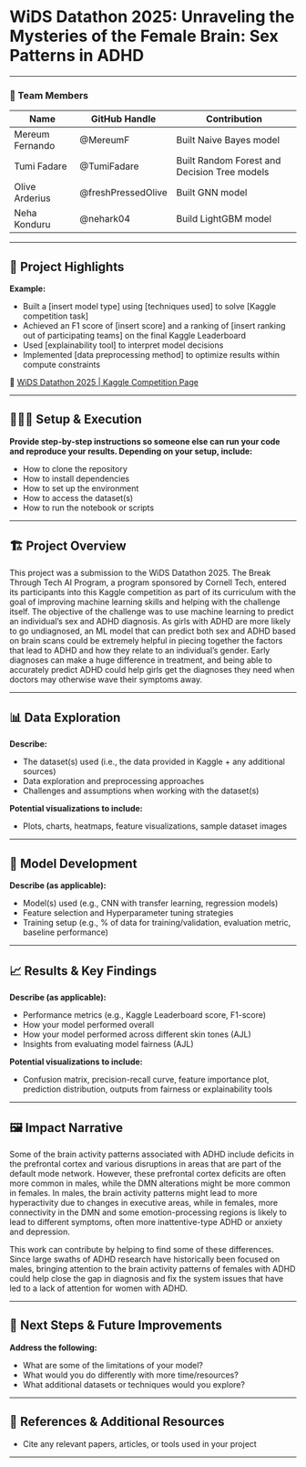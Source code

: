 # WiDS Datathon 2025: Unraveling the Mysteries of the Female Brain: Sex Patterns in ADHD

---

### **👥 Team Members**
 
 | Name | GitHub Handle | Contribution |
 | ----- | ----- | ----- |
 | Mereum Fernando | @MereumF | Built Naive Bayes model |
 | Tumi Fadare | @TumiFadare | Built Random Forest and Decision Tree models |
 | Olive Arderius | @freshPressedOlive | Built GNN model |
 | Neha Konduru | @nehark04 | Build LightGBM model |

---

## **🎯 Project Highlights**

**Example:**

* Built a \[insert model type\] using \[techniques used\] to solve \[Kaggle competition task\]
* Achieved an F1 score of \[insert score\] and a ranking of \[insert ranking out of participating teams\] on the final Kaggle Leaderboard
* Used \[explainability tool\] to interpret model decisions
* Implemented \[data preprocessing method\] to optimize results within compute constraints

🔗 [WiDS Datathon 2025 | Kaggle Competition Page](https://www.kaggle.com/competitions/widsdatathon2025/overview)

---

## **👩🏽‍💻 Setup & Execution**

**Provide step-by-step instructions so someone else can run your code and reproduce your results. Depending on your setup, include:**

* How to clone the repository
* How to install dependencies
* How to set up the environment
* How to access the dataset(s)
* How to run the notebook or scripts

---

## **🏗️ Project Overview**

This project was a submission to the WiDS Datathon 2025. The Break Through Tech AI Program, a program sponsored by Cornell Tech, entered its participants into this Kaggle competition as part of its curriculum with the goal of improving machine learning skills and helping with the challenge itself. The objective of the challenge was to use machine learning to predict an individual’s sex and ADHD diagnosis. As girls with ADHD are more likely to go undiagnosed, an ML model that can predict both sex and ADHD based on brain scans could be extremely helpful in piecing together the factors that lead to ADHD and how they relate to an individual’s gender. Early diagnoses can make a huge difference in treatment, and being able to accurately predict ADHD could help girls get the diagnoses they need when doctors may otherwise wave their symptoms away.

---

## **📊 Data Exploration**

**Describe:**

* The dataset(s) used (i.e., the data provided in Kaggle \+ any additional sources)
* Data exploration and preprocessing approaches
* Challenges and assumptions when working with the dataset(s)

**Potential visualizations to include:**

* Plots, charts, heatmaps, feature visualizations, sample dataset images

---

## **🧠 Model Development**

**Describe (as applicable):**

* Model(s) used (e.g., CNN with transfer learning, regression models)
* Feature selection and Hyperparameter tuning strategies
* Training setup (e.g., % of data for training/validation, evaluation metric, baseline performance)

---

## **📈 Results & Key Findings**

**Describe (as applicable):**

* Performance metrics (e.g., Kaggle Leaderboard score, F1-score)
* How your model performed overall
* How your model performed across different skin tones (AJL)
* Insights from evaluating model fairness (AJL)

**Potential visualizations to include:**

* Confusion matrix, precision-recall curve, feature importance plot, prediction distribution, outputs from fairness or explainability tools

---

## **🖼️ Impact Narrative**

Some of the brain activity patterns associated with ADHD include deficits in the prefrontal cortex and various disruptions in areas that are part of the default mode network. However, these prefrontal cortex deficits are often more common in males, while the DMN alterations might be more common in females. In males, the brain activity patterns might lead to more hyperactivity due to changes in executive areas, while in females, more connectivity in the DMN and some emotion-processing regions is likely to lead to different symptoms, often more inattentive-type ADHD or anxiety and depression.

This work can contribute by helping to find some of these differences. Since large swaths of ADHD research have historically been focused on males, bringing attention to the brain activity patterns of females with ADHD could help close the gap in diagnosis and fix the system issues that have led to a lack of attention for women with ADHD.

---

## **🚀 Next Steps & Future Improvements**

**Address the following:**

* What are some of the limitations of your model?
* What would you do differently with more time/resources?
* What additional datasets or techniques would you explore?

---

## **📄 References & Additional Resources**

* Cite any relevant papers, articles, or tools used in your project

---
